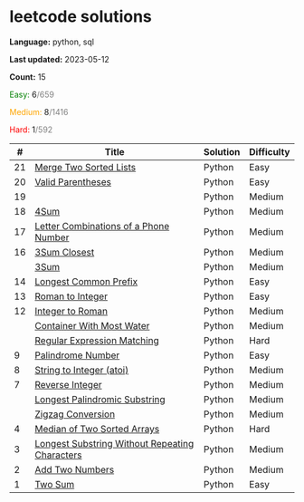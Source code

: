 # leetcode solutions

**Language:** python, sql

**Last updated:** 2023-05-12

**Count:** 15

<span style="color:green">Easy:</span> 6<span style="color:grey">/659</span>

<span style="color:orange">Medium:</span> 8<span style="color:grey">/1416</span>

<span style="color:red">Hard:</span> 1<span style="color:grey">/592</span>


| #   | Title | Solution | Difficulty |
|-----| ----- |----------| ---------- |
| 21  | [Merge Two Sorted Lists](https://leetcode.com/problems/merge-two-sorted-lists/) | Python   | Easy |
| 20  | [Valid Parentheses](https://leetcode.com/problems/valid-parentheses/) | Python   | Easy |
| 19  |  | Python   | Medium |
| 18  | [4Sum](https://leetcode.com/problems/4sum/) | Python   | Medium |
| 17  | [Letter Combinations of a Phone Number](https://leetcode.com/problems/letter-combinations-of-a-phone-number/) | Python   | Medium |
| 16  | [3Sum Closest](https://leetcode.com/problems/3sum-closest/) | Python   | Medium |
|     | [3Sum](https://leetcode.com/problems/3sum/) | Python   | Medium |
| 14  | [Longest Common Prefix](https://leetcode.com/problems/longest-common-prefix/) | Python   | Easy |
| 13  | [Roman to Integer](https://leetcode.com/problems/roman-to-integer/) | Python   | Easy |
| 12  | [Integer to Roman](https://leetcode.com/problems/integer-to-roman/) | Python   | Medium |
|     | [Container With Most Water](https://leetcode.com/problems/container-with-most-water/) | Python   | Medium |
|     | [Regular Expression Matching](https://leetcode.com/problems/regular-expression-matching/) | Python   | Hard |
| 9   | [Palindrome Number](https://leetcode.com/problems/palindrome-number/) | Python   | Easy |
| 8   | [String to Integer (atoi)](https://leetcode.com/problems/string-to-integer-atoi/) | Python   | Medium |
| 7   | [Reverse Integer](https://leetcode.com/problems/reverse-integer/) | Python   | Medium |
|     | [Longest Palindromic Substring](https://leetcode.com/problems/longest-palindromic-substring/) | Python   | Medium |
|     | [Zigzag Conversion](https://leetcode.com/problems/zigzag-conversion/) | Python   | Medium |
| 4   | [Median of Two Sorted Arrays](https://leetcode.com/problems/median-of-two-sorted-arrays/) | Python   | Hard |
| 3   | [Longest Substring Without Repeating Characters](https://leetcode.com/problems/longest-substring-without-repeating-characters/) | Python   | Medium |
| 2   | [Add Two Numbers](https://leetcode.com/problems/add-two-numbers/) | Python   | Medium |
| 1   | [Two Sum](https://leetcode.com/problems/two-sum/) | Python   | Easy |








